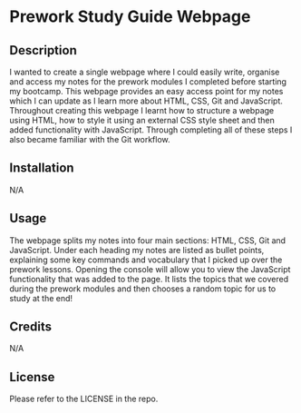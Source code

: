 # Prework Study Guide Webpage

## Description

I wanted to create a single webpage where I could easily write, organise and access my notes for the prework modules I completed before starting my bootcamp. This webpage provides an easy access point for my notes which I can update as I learn more about HTML, CSS, Git and JavaScript. Throughout creating this webpage I learnt how to structure a webpage using HTML, how to style it using an external CSS style sheet and then added functionality with JavaScript. Through completing all of these steps I also became familiar with the Git workflow.

## Installation

N/A

## Usage

The webpage splits my notes into four main sections: HTML, CSS, Git and JavaScript. Under each heading my notes are listed as bullet points, explaining some key commands and vocabulary that I picked up over the prework lessons. Opening the console will allow you to view the JavaScript functionality that was added to the page. It lists the topics that we covered during the prework modules and then chooses a random topic for us to study at the end!

## Credits

N/A

## License

Please refer to the LICENSE in the repo.